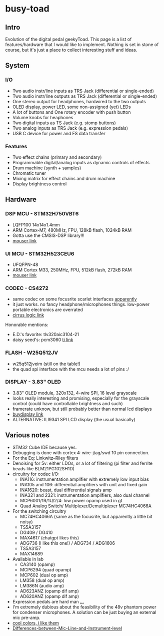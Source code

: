 # busy-toad

## Intro

Evolution of the digital pedal geekyToad. This page is a list of features/hardware that I would like to implement. Nothing is set in stone of course, but it's just a place to collect interesting stuff and ideas.

## System

### I/O

- Two audio instr/line inputs as TRS Jack (differential or single-ended)
- Two audio instr/line outputs as TRS Jack (differential or single-ended)
- One stereo output for headphones, hardwired to the two outputs
- OLED display, power LED, some non-assigned (yet) LEDs
- A lot of buttons and One rotary encoder with push button
- Volume knobs for heaphones
- Two digital inputs as TS Jack (e.g. stomp buttons)
- Two analog inputs as TRS Jack (e.g. expression pedals)
- USB C device for power and FS data transfer

### Features

- Two effect chains (primary and secondary)
- Programmable digital/analog inputs as dynamic controls of effects
- Drum machine (synth + samples)
- Chromatic tuner
- Mixing matrix for effect chains and drum machine
- Display brightness control

## Hardware

### DSP MCU - STM32H750VBT6

- LQFP100 14x14x1.4mm
- ARM Cortex-M7, 480MHz, FPU, 128kB flash, 1024kB RAM
- Gotta use the CMSIS-DSP library!!!
- [mouser link](https://www.mouser.dk/ProductDetail/STMicroelectronics/STM32H750VBT6?qs=sGAEpiMZZMuI9neUTtPr7zWYd8yNnBbm60PgquT%2FyNhWon6x3TDxMg%3D%3D)

### UI MCU - STM32H523CEU6

- UFQFPN-48
- ARM Cortex M33, 250MHz, FPU, 512kB flash, 272kB RAM
- [mouser link](https://eu.mouser.com/ProductDetail/STMicroelectronics/STM32H523CEU6?qs=ZcfC38r4Pot%2FWfU8ati%252BDA%3D%3D)

### CODEC - CS4272

- same codec on some focusrite scarlet interfaces [apparently](https://khronscave.blogspot.com/2019/10/55-focusrite-scarlett-2i2-teardown.html)
- it just works. no fancy headphone/microphones things. low-power portable electronics are overrated
- [cirrus logic link](https://www.cirrus.com/products/cs4272/)

Honorable mentions:
- E.D.'s favorite: tlv320aic3104-21
- daisy seed's: pcm3060 [ti link](https://www.ti.com/product/PCM3060#features)

### FLASH - W25Q512JV

- w25q512jveim (still on the table!)
- the quad spi interface with the mcu needs a lot of pins :/

### DISPLAY - 3.83" OLED

- 3.83" OLED module, 320x132, 4-wire SPI, 16 level grayscale
- looks really interesting and promising, especially for the grayscale control (could have controllable brightness and such)
- framerate unknow, but still probably better than normal lcd displays
- [buydisplay link](https://www.buydisplay.com/catalog/product/view/id/1847/s/arduino-raspberry-pi-3-83-inch-oled-module-320x132-spi-16-level-grayscale/)
- ALTERNATIVE: ILI9341 SPI LCD display (the usual basically)

## Various notes

- STM32 Cube IDE because yes.
- Debugging is done with cortex 4-wire-jtag/swd 10 pin connection.
- For the Eq: Linkwitz–Riley filters
- Denoising for 5v: either LDOs, or a lot of filtering (pi filter and ferrite beads like BLM21PG102SH1D)
- circuitry for codec I/O:
  - INA116: instrumentation amplifier with extremely low input bias
  - INA105 and 106: differential amplifiers with unit and fixed gain
  - INA1620: beast, dual differential signals amp
  - INA321 and 2321: instrumentation amplifiers, also dual channel
  - MCP6001/1R/1U/2/4: low power opamp used in gt
  - Quad Analog Switch/ Multiplexer/Demultiplexer MC74HC4066A
- For the switching circuitry
  - MC74HC4066A (same as the focusrite, but apparently a little bit noisy)
  - TS5A3157
  - DG409 / DG410
  - MAX4617 (chatgpt likes this)
  - ADG736 (I like this one!) / ADG734 / ADG1606
  - TS5A3157
  - MAX14689
- Available in lab
  - CA3140 (opamp)
  - MCP6294 (quad opamp)
  - MCP602 (dual op amp)
  - LM358 (dual op amp)
  - LM386N (audio amp)
  - AD623ANZ (opamp dif amp)
  - AD620ANZ (opamp dif amp)
- Expression pedals are hard man [...](https://missionengineering.com/understanding-expression-pedals/)
- I'm extremely dubious about the feasibility of the 48v phantom power for condenser microphones. A solution can be just buying an external mic pre-amp.
- [cool colors, i like them](https://coolors.co/30bced-303036-fffaff-fc5130-050401)
- [Differences-between-Mic-Line-and-Instrument-level](https://support.focusrite.com/hc/en-gb/articles/115004171025-Differences-between-Mic-Line-and-Instrument-level)

